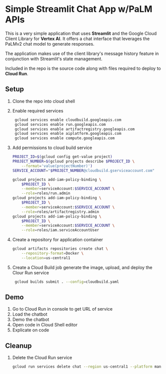 # Simple Streamlit Chat App w/PaLM APIs

This is a very simple application that uses **Streamlit** and the Google Cloud
Client Library for **Vertex AI**. It offers a chat interface that leverages
the PaLMv2 chat model to generate responses.

The application makes use of the client library's message history feature
in conjunction with Streamlit's state management.

Included in the repo is the source code along with files required to 
deploy to **Cloud Run**.

## Setup

1. Clone the repo into cloud shell

1. Enable required services
   ```bash
    gcloud services enable cloudbuild.googleapis.com
    gcloud services enable run.googleapis.com
    gcloud services enable artifactregistry.googleapis.com
    gcloud services enable aiplatform.googleapis.com
    gcloud services enable compute.googleapis.com
   ```

2. Add permissions to cloud build service
    ```bash
    PROJECT_ID=$(gcloud config get-value project)
    PROJECT_NUMBER=$(gcloud projects describe $PROJECT_ID \
        --format='value(projectNumber)')
    SERVICE_ACCOUNT="$PROJECT_NUMBER@cloudbuild.gserviceaccount.com"

    gcloud projects add-iam-policy-binding \
        $PROJECT_ID \
        --member=serviceAccount:$SERVICE_ACCOUNT \
        --role=roles/run.admin
    gcloud projects add-iam-policy-binding \
        $PROJECT_ID \
        --member=serviceAccount:$SERVICE_ACCOUNT \
        --role=roles/artifactregistry.admin
    gcloud projects add-iam-policy-binding \
        $PROJECT_ID \
        --member=serviceAccount:$SERVICE_ACCOUNT \
        --role=roles/iam.serviceAccountUser
    ```

3. Create a repository for application container
    ```bash
    gcloud artifacts repositories create chat \
        --repository-format=Docker \
        --location=us-central1
    ```

4. Create a Cloud Build job generate the image, upload, and deploy the
   Clour Run service
   ```bash
    gcloud builds submit . --config=cloudbuild.yaml
   ```

## Demo

1. Go to Cloud Run in console to get URL of service
2. Load the chatbot
3. Demo the chatbot
4. Open code in Cloud Shell editor
5. Explicate on code

## Cleanup

1. Delete the Cloud Run service
   ```bash
   gcloud run services delete chat --region us-central1 --platform managed --quiet
   ```
